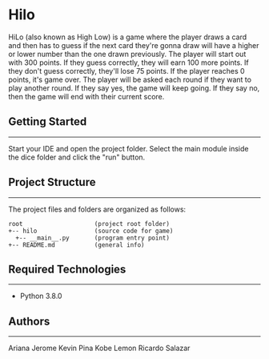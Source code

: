 # Hilo
HiLo (also known as High Low) is a game where the player draws a card and then has to guess if the next card they're gonna draw will have a higher or lower number than the one drawn previously. The player will start out with 300 points. If they guess correctly, they will earn 100 more points. If they don't guess correctly, they'll lose 75 points. If the player reaches 0 points, it's game over. 
The player will be asked each round if they want to play another round. If they say yes, the game will keep going. If they say no, then the game will end with their current score. 

## Getting Started
---
Start your IDE and open the project folder. Select the main module inside the dice folder and click the "run" button.

## Project Structure
---
The project files and folders are organized as follows:
```
root                    (project root folder)
+-- hilo                (source code for game)
  +-- __main__.py       (program entry point)
+-- README.md           (general info)
```

## Required Technologies
---
* Python 3.8.0

## Authors
---
Ariana Jerome 
Kevin Pina 
Kobe Lemon 
Ricardo Salazar 
